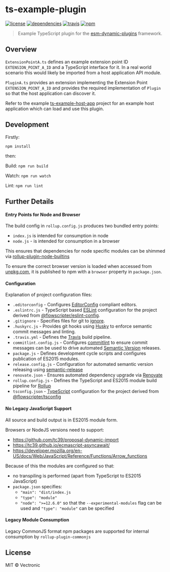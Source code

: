 # ts-example-plugin
[![license](https://img.shields.io/github/license/flowscripter/ts-example-plugin.svg)](https://github.com/flowscripter/ts-example-plugin/blob/master/LICENSE.md)
[![dependencies](https://img.shields.io/david/flowscripter/ts-example-plugin.svg)](https://david-dm.org/flowscripter/ts-example-plugin)
[![travis](https://api.travis-ci.com/flowscripter/ts-example-plugin.svg)](https://travis-ci.com/flowscripter/ts-example-plugin)
[![npm](https://img.shields.io/npm/v/@flowscripter/ts-example-plugin.svg)](https://www.npmjs.com/package/@flowscripter/ts-example-plugin)

> Example TypeScript plugin for the [esm-dynamic-plugins](https://github.com/flowscripter/esm-dynamic-plugins) framework.

## Overview

`ExtensionPointA.ts` defines an example extension point ID `EXTENSION_POINT_A_ID` and a TypeScript interface for it. 
In a real world scenario this would likely be imported from a host application API module.

`PluginA.ts` provides an extension implementing the Extension Point `EXTENSION_POINT_A_ID` and provides the required implementation
of `Plugin` so that the host application can discover it.

Refer to the example [ts-example-host-app](https://github.com/flowscripter/ts-example-host-app) project for an example host application
which can load and use this plugin. 
 
## Development

Firstly: 

```
npm install
```

then:

Build: `npm run build`

Watch: `npm run watch`

Lint: `npm run lint`

## Further Details

#### Entry Points for Node and Browser

The build config in `rollup.config.js` produces two bundled entry points:
 
* `index.js` is intended for consumption in node
* `node.js` - is intended for consumption in a browser

This ensures that dependencies for node specific modules can be shimmed via [rollup-plugin-node-builtins](https://github.com/calvinmetcalf/rollup-plugin-node-builtins)  

To ensure the correct browser version is loaded when accessed from [unpkg.com](https://unpkg.com), 
it is published to npm with a `browser` property in `package.json`.    

#### Configuration

Explanation of project configuration files:

* `.editorconfig` - Configures [EditorConfig](https://editorconfig.org) compliant editors.
* `.eslintrc.js` - TypeScript based [ESLint](https://eslint.org) configuration for the project derived from [@flowscripter/eslint-config](https://www.npmjs.com/package/@flowscripter/eslint-config).
* `.gitignore` - Specifies files for git to [ignore](https://git-scm.com/docs/gitignore). 
* `.huskyrc.js` - Provides git hooks using [Husky](https://github.com/typicode/husky) to enforce semantic commit messages and linting.   
* `.travis.yml` - Defines the [Travis](https://travis-ci.com) build pipeline.
* `commitlint.config.js` - Configures [commitlint](https://conventional-changelog.github.io/commitlint) to ensure commit messages can be used to drive automated [Semantic Version](https://semver.org) releases.
* `package.js` - Defines development cycle scripts and configures publication of ES2015 modules. 
* `release.config.js` - Configuration for automated semantic version releasing using [semantic-release](https://semantic-release.gitbook.io/semantic-release/)
* `renovate.json` - Ensures automated dependency upgrade via [Renovate](https://renovatebot.com)
* `rollup.config.js` - Defines the TypeScript and ES2015 module build pipeline for [Rollup](https://rollupjs.org/guide/en)
* `tsconfig.json` - [TypeScript](https://www.typescriptlang.org) configuration for the project derived from [@flowscripter/tsconfig](https://www.npmjs.com/package/@flowscripter/tsconfig)

#### No Legacy JavaScript Support

All source and build output is in ES2015 module form. 

Browsers or NodeJS versions need to support:

* https://github.com/tc39/proposal-dynamic-import
* https://tc39.github.io/ecmascript-asyncawait/
* https://developer.mozilla.org/en-US/docs/Web/JavaScript/Reference/Functions/Arrow_functions

Because of this the modules are configured so that:
 
* no transpiling is performed (apart from TypeScript to ES2015 JavaScript)
* `package.json` specifies:
    * `"main": "dist/index.js`
    * `"type": "module"`
    * `"node": ">=12.6.0"` so that the `--experimental-modules` flag can be used and `"type": "module"` can be specified

#### Legacy Module Consumption
 
Legacy CommonJS format npm packages are supported for internal consumption by `rollup-plugin-commonjs`

## License

MIT © Vectronic
